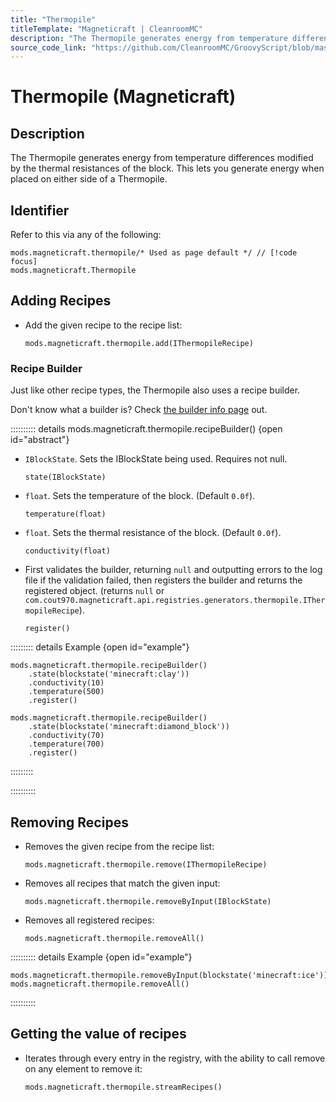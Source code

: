 ```yaml
---
title: "Thermopile"
titleTemplate: "Magneticraft | CleanroomMC"
description: "The Thermopile generates energy from temperature differences modified by the thermal resistances of the block. This lets you generate energy when placed on either side of a Thermopile."
source_code_link: "https://github.com/CleanroomMC/GroovyScript/blob/master/src/main/java/com/cleanroommc/groovyscript/compat/mods/magneticraft/Thermopile.java"
---
```


# Thermopile (Magneticraft)

## Description

The Thermopile generates energy from temperature differences modified by the thermal resistances of the block. This lets you generate energy when placed on either side of a Thermopile.

## Identifier

Refer to this via any of the following:

```groovy:no-line-numbers {1}
mods.magneticraft.thermopile/* Used as page default */ // [!code focus]
mods.magneticraft.Thermopile
```


## Adding Recipes

- Add the given recipe to the recipe list:

    ```groovy:no-line-numbers
    mods.magneticraft.thermopile.add(IThermopileRecipe)
    ```


### Recipe Builder

Just like other recipe types, the Thermopile also uses a recipe builder.

Don't know what a builder is? Check [the builder info page](../../getting_started/builder.md) out.

:::::::::: details mods.magneticraft.thermopile.recipeBuilder() {open id="abstract"}
- `IBlockState`. Sets the IBlockState being used. Requires not null.

    ```groovy:no-line-numbers
    state(IBlockState)
    ```

- `float`. Sets the temperature of the block. (Default `0.0f`).

    ```groovy:no-line-numbers
    temperature(float)
    ```

- `float`. Sets the thermal resistance of the block. (Default `0.0f`).

    ```groovy:no-line-numbers
    conductivity(float)
    ```

- First validates the builder, returning `null` and outputting errors to the log file if the validation failed, then registers the builder and returns the registered object. (returns `null` or `com.cout970.magneticraft.api.registries.generators.thermopile.IThermopileRecipe`).

    ```groovy:no-line-numbers
    register()
    ```

::::::::: details Example {open id="example"}
```groovy:no-line-numbers
mods.magneticraft.thermopile.recipeBuilder()
    .state(blockstate('minecraft:clay'))
    .conductivity(10)
    .temperature(500)
    .register()

mods.magneticraft.thermopile.recipeBuilder()
    .state(blockstate('minecraft:diamond_block'))
    .conductivity(70)
    .temperature(700)
    .register()
```

:::::::::

::::::::::

## Removing Recipes

- Removes the given recipe from the recipe list:

    ```groovy:no-line-numbers
    mods.magneticraft.thermopile.remove(IThermopileRecipe)
    ```

- Removes all recipes that match the given input:

    ```groovy:no-line-numbers
    mods.magneticraft.thermopile.removeByInput(IBlockState)
    ```

- Removes all registered recipes:

    ```groovy:no-line-numbers
    mods.magneticraft.thermopile.removeAll()
    ```

:::::::::: details Example {open id="example"}
```groovy:no-line-numbers
mods.magneticraft.thermopile.removeByInput(blockstate('minecraft:ice'))
mods.magneticraft.thermopile.removeAll()
```

::::::::::

## Getting the value of recipes

- Iterates through every entry in the registry, with the ability to call remove on any element to remove it:

    ```groovy:no-line-numbers
    mods.magneticraft.thermopile.streamRecipes()
    ```

